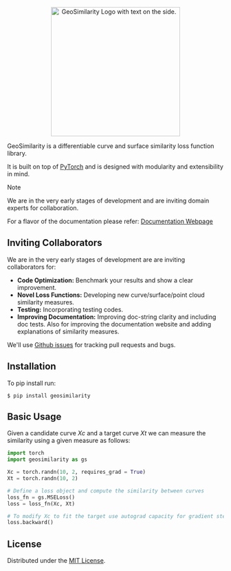 <div align="center">
    <img alt="GeoSimilarity Logo with text on the side." src="https://raw.githubusercontent.com/atharvaaalok/geosimilarity/refs/heads/main/docs/assets/logos/logo_with_text_inside.svg" height="300px">
</div>

GeoSimilarity is a differentiable curve and surface similarity loss function library.

It is built on top of [PyTorch](https://github.com/pytorch/pytorch) and is designed with
modularity and extensibility in mind.

> [!NOTE]  
> We are in the very early stages of development and are inviting domain experts for collaboration.

For a flavor of the documentation please refer:
[Documentation Webpage](https://atharvaaalok.github.io/geosimilarity/)


## Inviting Collaborators
We are in the very early stages of development are are inviting collaborators for:
- **Code Optimization:** Benchmark your results and show a clear improvement.
- **Novel Loss Functions:** Developing new curve/surface/point cloud similarity measures.
- **Testing:** Incorporating testing codes.
- **Improving Documentation:** Improving doc-string clarity and including doc tests. Also for
  improving the documentation website and adding explanations of similarity measures.

We'll use [Github issues](https://github.com/atharvaaalok/geosimilarity/issues) for tracking pull
requests and bugs.


## Installation
To pip install run:
```
$ pip install geosimilarity
```


## Basic Usage
Given a candidate curve $Xc$ and a target curve $Xt$ we can measure the similarity using a given
measure as follows:
```python
import torch
import geosimilarity as gs

Xc = torch.randn(10, 2, requires_grad = True)
Xt = torch.randn(10, 2)

# Define a loss object and compute the similarity between curves
loss_fn = gs.MSELoss()
loss = loss_fn(Xc, Xt)

# To modify Xc to fit the target use autograd capacity for gradient stepping
loss.backward()
```


## License
Distributed under the [MIT License](License).